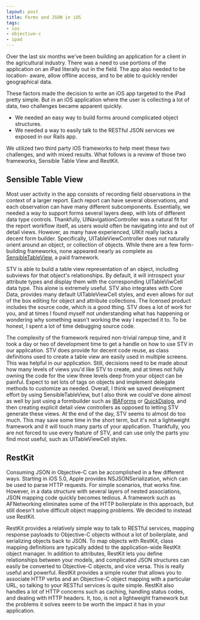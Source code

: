 ```yaml
---
layout: post
title: Forms and JSON in iOS
tags:
- ios
- objective-c
- ipad
---
```

Over the last six months we've been building an application for a client in
the agricultural industry. There was a need to use portions of the application
on an iPad literally out in the field. The app also needed to be location-
aware, allow offline access, and to be able to quickly render geographical
data.

These factors made the decision to write an iOS app targeted to the iPad
pretty simple. But in an iOS application where the user is collecting a lot of
data, two challenges became apparent quickly.

  * We needed an easy way to build forms around complicated object structures. 
  * We needed a way to easily talk to the RESTful JSON services we exposed in our Rails app.

We utilized two third party iOS frameworks to help meet these two challenges,
and with mixed results. What follows is a review of those two frameworks,
Sensible Table View and RestKit.

## Sensible Table View

Most user activity in the app consists of recording field observations in the
context of a larger report. Each report can have several observations, and
each observation can have many different subcomponents. Essentially, we needed
a way to support forms several layers deep, with lots of different data type
controls. Thankfully, UINavigationController was a natural fit for the report
workflow itself, as users would often be navigating into and out of detail
views. However, as many have experienced, UIKit really lacks a decent form
builder. Specifically, UITableViewController does not naturally orient around
an object, or collection of objects. While there are a few form-building
frameworks, none appeared nearly as complete as
[SensibleTableView](http://www.sensiblecocoa.com), a paid framework.

STV is able to build a table view representation of an object, including
subviews for that object's relationships. By default, it will introspect your
attribute types and display them with the corresponding UITableViwCell data
type. This alone is extremely useful. STV also integrates with Core Data,
provides many default UITableViewCell styles, and even allows for out of the
box editing for object and attribute collections. The licensed product
includes the source code, which is a good thing. STV does a lot of work for
you, and at times I found myself not understanding what has happening or
wondering why something wasn't working the way I expected it to. To be honest,
I spent a lot of time debugging source code.

The complexity of the framework required non-trivial rampup time, and it took
a day or two of development time to get a handle on how to use STV in our
application. STV does provide for decent code reuse, as class definitions used
to create a table view are easily used in multiple screens. This was helpful
in our application. Still, decisions need to be made about how many levels of
views you'd like STV to create, and at times not fully owning the code for the
view three levels deep from your object can be painful. Expect to set lots of
tags on objects and implement delegate methods to customize as needed.
Overall, I think we saved development effort by using SensibleTableView, but I
also think we could've done almost as well by just using a formbuilder such as
[IBAForms](https://github.com/ittybittydude/IBAForms) or
[QuickDialog](https://github.com/escoz/quickdialog), and then creating
explicit detail view controllers as opposed to letting STV generate these
views. At the end of the day, STV seems to almost do too much. This may save
some time in the short term, but it's not a lightweight framework and it will
touch many parts of your application. Thankfully, you are not forced to use
every feature of STV, and can use only the parts you find most useful, such as
UITableViewCell styles.

## RestKit

Consuming JSON in Objective-C can be accomplished in a few different ways.
Starting in iOS 5.0, Apple provides NSJSONSerialization, which can be used to
parse HTTP requests. For simple scenarios, that works fine. However, in a data
structure with several layers of nested associations, JSON mapping code
quickly becomes tedious. A framework such as AFNetworking eliminates some of
the HTTP boilerplate in this approach, but still doesn't solve difficult
object mapping problems. We decided to instead use RestKit.

RestKit provides a relatively simple way to talk to RESTful services, mapping
response payloads to Objective-C objects without a lot of boilerplate, and
serializing objects back to JSON. To map objects with RestKit, class mapping
definitions are typically added to the application-wide RestKit object
manager. In addition to attributes, RestKit lets you define relationships
between your models, and complicated JSON structures can easily be converted
to Objective-C objects, and vice versa. This is really useful and powerful.
RestKit provides a simple router that allows you to associate HTTP verbs and
an Objective-C object mapping with a particular URL, so talking to your
RESTful services is quite simple. RestKit also handles a lot of HTTP concerns
such as caching, handling status codes, and dealing with HTTP headers. It,
too, is not a lightweight framework but the problems it solves seem to be
worth the impact it has in your application.

